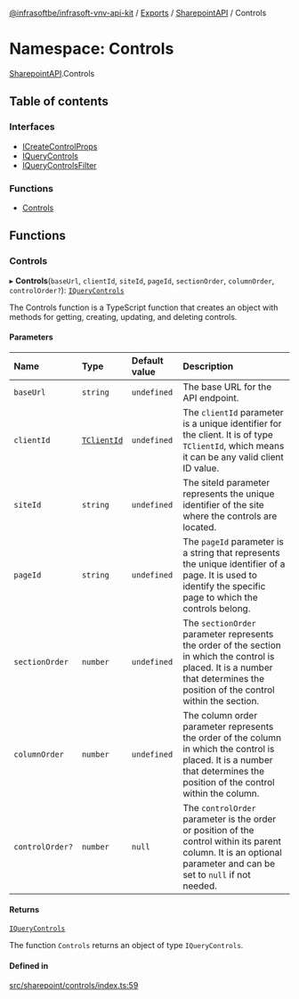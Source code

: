 [@infrasoftbe/infrasoft-vnv-api-kit](../README.md) / [Exports](../modules.md) / [SharepointAPI](SharepointAPI.md) / Controls

# Namespace: Controls

[SharepointAPI](SharepointAPI.md).Controls

## Table of contents

### Interfaces

- [ICreateControlProps](../interfaces/SharepointAPI.Controls.ICreateControlProps.md)
- [IQueryControls](../interfaces/SharepointAPI.Controls.IQueryControls.md)
- [IQueryControlsFilter](../interfaces/SharepointAPI.Controls.IQueryControlsFilter.md)

### Functions

- [Controls](SharepointAPI.Controls.md#controls)

## Functions

### Controls

▸ **Controls**(`baseUrl`, `clientId`, `siteId`, `pageId`, `sectionOrder`, `columnOrder`, `controlOrder?`): [`IQueryControls`](../interfaces/SharepointAPI.Controls.IQueryControls.md)

The Controls function is a TypeScript function that creates an object with methods for getting,
creating, updating, and deleting controls.

#### Parameters

| Name | Type | Default value | Description |
| :------ | :------ | :------ | :------ |
| `baseUrl` | `string` | `undefined` | The base URL for the API endpoint. |
| `clientId` | [`TClientId`](SharepointAPI.Sites.md#tclientid) | `undefined` | The `clientId` parameter is a unique identifier for the client. It is of type `TClientId`, which means it can be any valid client ID value. |
| `siteId` | `string` | `undefined` | The siteId parameter represents the unique identifier of the site where the controls are located. |
| `pageId` | `string` | `undefined` | The `pageId` parameter is a string that represents the unique identifier of a page. It is used to identify the specific page to which the controls belong. |
| `sectionOrder` | `number` | `undefined` | The `sectionOrder` parameter represents the order of the section in which the control is placed. It is a number that determines the position of the control within the section. |
| `columnOrder` | `number` | `undefined` | The column order parameter represents the order of the column in which the control is placed. It is a number that determines the position of the control within the column. |
| `controlOrder?` | `number` | `null` | The `controlOrder` parameter is the order or position of the control within its parent column. It is an optional parameter and can be set to `null` if not needed. |

#### Returns

[`IQueryControls`](../interfaces/SharepointAPI.Controls.IQueryControls.md)

The function `Controls` returns an object of type `IQueryControls`.

#### Defined in

[src/sharepoint/controls/index.ts:59](https://github.com/infrasoftbe/Infrasoft-vnv-api-kit/blob/63c0e77/src/sharepoint/controls/index.ts#L59)
